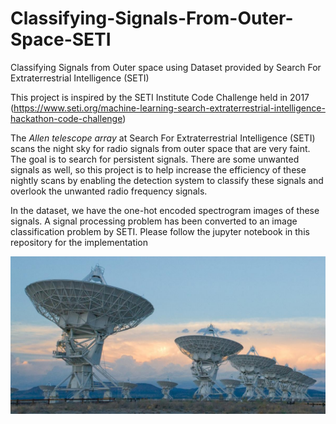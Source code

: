 # Classifying-Signals-From-Outer-Space-SETI
Classifying Signals from Outer space using Dataset provided by Search For Extraterrestrial Intelligence (SETI)


This project is inspired by the SETI Institute Code Challenge held in 2017 (https://www.seti.org/machine-learning-search-extraterrestrial-intelligence-hackathon-code-challenge)

The *Allen telescope array* at Search For Extraterrestrial Intelligence (SETI) scans the night sky for radio signals from outer space that are very faint. The goal is to search for persistent signals. There are some unwanted signals as well, so this project is to help increase the efficiency of these nightly scans by enabling the detection system to classify these signals and overlook the unwanted radio frequency signals.

In the dataset, we have the one-hot encoded spectrogram images of these signals. A signal processing problem has been converted to an image classification problem by SETI. Please follow the jupyter notebook in this repository for the implementation

<img src  = "SETI.jpg" >
